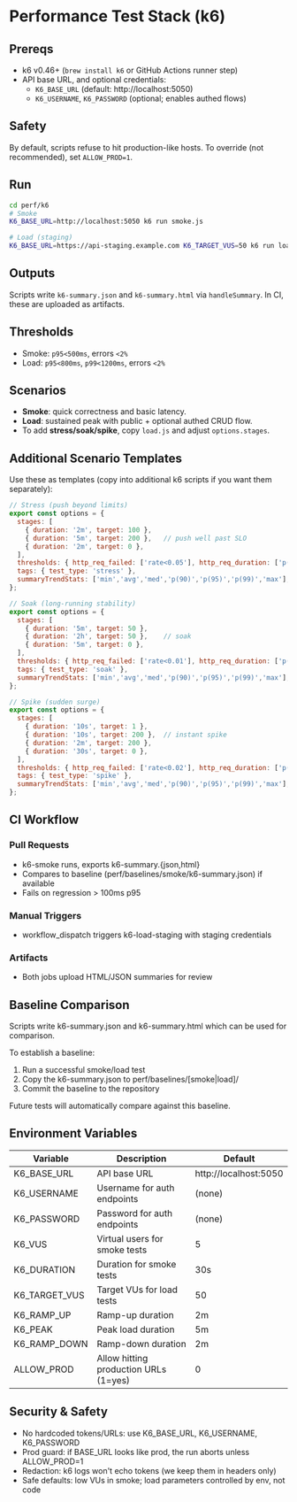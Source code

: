 # Performance Test Stack (k6)

## Prereqs
- k6 v0.46+ (`brew install k6` or GitHub Actions runner step)
- API base URL, and optional credentials:
  - `K6_BASE_URL` (default: http://localhost:5050)
  - `K6_USERNAME`, `K6_PASSWORD` (optional; enables authed flows)

## Safety
By default, scripts refuse to hit production-like hosts. To override (not recommended), set `ALLOW_PROD=1`.

## Run
```bash
cd perf/k6
# Smoke
K6_BASE_URL=http://localhost:5050 k6 run smoke.js

# Load (staging)
K6_BASE_URL=https://api-staging.example.com K6_TARGET_VUS=50 k6 run load.js
```

## Outputs
Scripts write `k6-summary.json` and `k6-summary.html` via `handleSummary`. In CI, these are uploaded as artifacts.

## Thresholds
- Smoke: `p95<500ms`, errors `<2%`
- Load: `p95<800ms`, `p99<1200ms`, errors `<2%`

## Scenarios
- **Smoke**: quick correctness and basic latency.
- **Load**: sustained peak with public + optional authed CRUD flow.
- To add **stress/soak/spike**, copy `load.js` and adjust `options.stages`.

## Additional Scenario Templates

Use these as templates (copy into additional k6 scripts if you want them separately):

```javascript
// Stress (push beyond limits)
export const options = {
  stages: [
    { duration: '2m', target: 100 },
    { duration: '5m', target: 200 },   // push well past SLO
    { duration: '2m', target: 0 },
  ],
  thresholds: { http_req_failed: ['rate<0.05'], http_req_duration: ['p(99)<3000'] },
  tags: { test_type: 'stress' },
  summaryTrendStats: ['min','avg','med','p(90)','p(95)','p(99)','max'],
};

// Soak (long-running stability)
export const options = {
  stages: [
    { duration: '5m', target: 50 },
    { duration: '2h', target: 50 },    // soak
    { duration: '5m', target: 0 },
  ],
  thresholds: { http_req_failed: ['rate<0.01'], http_req_duration: ['p(95)<1000'] },
  tags: { test_type: 'soak' },
  summaryTrendStats: ['min','avg','med','p(90)','p(95)','p(99)','max'],
};

// Spike (sudden surge)
export const options = {
  stages: [
    { duration: '10s', target: 1 },
    { duration: '10s', target: 200 },  // instant spike
    { duration: '2m', target: 200 },
    { duration: '30s', target: 0 },
  ],
  thresholds: { http_req_failed: ['rate<0.02'], http_req_duration: ['p(95)<1500'] },
  tags: { test_type: 'spike' },
  summaryTrendStats: ['min','avg','med','p(90)','p(95)','p(99)','max'],
};
```

## CI Workflow

### Pull Requests
- k6-smoke runs, exports k6-summary.{json,html}
- Compares to baseline (perf/baselines/smoke/k6-summary.json) if available
- Fails on regression > 100ms p95

### Manual Triggers
- workflow_dispatch triggers k6-load-staging with staging credentials

### Artifacts
- Both jobs upload HTML/JSON summaries for review

## Baseline Comparison

Scripts write k6-summary.json and k6-summary.html which can be used for comparison.

To establish a baseline:
1. Run a successful smoke/load test
2. Copy the k6-summary.json to perf/baselines/[smoke|load]/
3. Commit the baseline to the repository

Future tests will automatically compare against this baseline.

## Environment Variables

| Variable | Description | Default |
|----------|-------------|---------|
| K6_BASE_URL | API base URL | http://localhost:5050 |
| K6_USERNAME | Username for auth endpoints | (none) |
| K6_PASSWORD | Password for auth endpoints | (none) |
| K6_VUS | Virtual users for smoke tests | 5 |
| K6_DURATION | Duration for smoke tests | 30s |
| K6_TARGET_VUS | Target VUs for load tests | 50 |
| K6_RAMP_UP | Ramp-up duration | 2m |
| K6_PEAK | Peak load duration | 5m |
| K6_RAMP_DOWN | Ramp-down duration | 2m |
| ALLOW_PROD | Allow hitting production URLs (1=yes) | 0 |

## Security & Safety

- No hardcoded tokens/URLs: use K6_BASE_URL, K6_USERNAME, K6_PASSWORD
- Prod guard: if BASE_URL looks like prod, the run aborts unless ALLOW_PROD=1
- Redaction: k6 logs won't echo tokens (we keep them in headers only)
- Safe defaults: low VUs in smoke; load parameters controlled by env, not code
